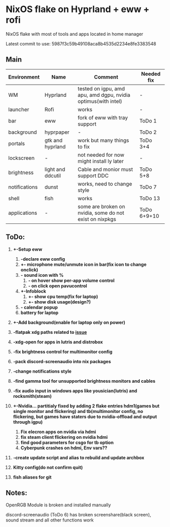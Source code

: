 # NixOS flake on Hyprland + eww + rofi

NixOS flake with most of tools and apps located in home manager

Latest commit to use: 5987f3c59b49108aca8b4535d2234e8fe3383548

## Main
| Environment | Name | Comment | Needed fix |
|-----|-----|-----|-----|
| WM | Hyprland | tested on igpu, amd apu, amd dgpu, nvidia optimus(with intel) | - |
| launcher | Rofi | works | - |
| bar | eww | fork of eww with tray support | ToDo 1 |
| background | hyprpaper | - | ToDo 2 |
| portals | gtk and hyprland | work but many things to fix | ToDo 3+4 |
| lockscreen | - | not needed for now might install ly later | - |
| brightness | light and ddcutil | Cable and monior must support DDC | ToDo 5+8 |
| notifications | dunst | works, need to change style | ToDo 7 |
| shell | fish | works | ToDo 13 |
| applications | - | some are broken on nvidia, some do not exist on nixpkgs | ToDo 6+9+10 |



## ToDo:

1. **+-Setup eww**
    1. **-declare eww config**
    2. **+- microphone mute/unmute icon in bar(fix icon to change onclick)**
    3. **- sound icon with %**
        1. **- on hover show per-app volume control**
        2. **- on click open pavucontrol**
    4. **+-Infoblock**
        1. **+- show cpu temp(fix for laptop)**
        2. **+- show disk usage(design?)**
    5. **- calendar popup**
    6. **battery for laptop**

2. **+-Add background(enable for laptop only on power)**

3. **-flatpak xdg paths related to [issue](https://github.com/flatpak/xdg-desktop-portal-gtk/issues/440)**  

4. **-xdg-open for apps in lutris and distrobox**

5. **-fix brightness control for multimonitor config**

6. **-pack discord-screenaudio into nix packages**

7. **-change notifications style**

8. **-find gamma tool for unsupported brightness monitors and cables**

9. **-fix audio input in windows apps like yousician(lutris) and rocksmith(steam)**

10. **+-Nvidia... partitialy fixed by adding 2 flake entries hdm1(games but single monitor and flickering) and tb(multimonitor config, no flickering, but games have staters due to nvidia-offload and output through igpu)**
    1. **Fix elecron apps on nvidia via hdmi**
    2. **fix steam client flickering on nvidia hdmi**
    3. **find good parameters for csgo for tb option**
    4. **Cyberpunk crashes on hdmi, Env vars??**

11. **-create update script and alias to rebuild and update archbox**

12. **Kitty config(do not confirm quit)**

13. **fish aliases for git**

## Notes:

OpenRGB Module is broken and installed manually

discord-screenaudio (ToDo 6) has broken screenshare(black screen), sound stream and all other functions work


